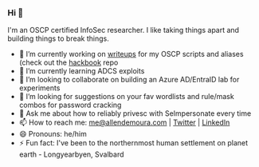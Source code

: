 ### Hi 👋
I'm an OSCP certified InfoSec researcher. I like taking things apart and building things to break things.
<!--
**allendemoura/allendemoura** is a ✨ _special_ ✨ repository because its `README.md` (this file) appears on your GitHub profile.

Here are some ideas to get you started:

- 🔭 I’m currently working on ...
- 🌱 I’m currently learning ...
- 👯 I’m looking to collaborate on ...
- 🤔 I’m looking for help with ...🥍
- 💬 Ask me about ...
- 📫 How to reach me: ...
- 😄 Pronouns: ...
- ⚡ Fun fact: ...

www.allendemoura.com

www.medium.com/@senderend

www.linkedin.com/in/allendemoura

-->
- 🔭 I’m currently working on [writeups](https://www.medium.com/@senderend) for my OSCP scripts and aliases (check out the [hackbook](https://github.com/allendemoura/hackbook) repo
- 🌱 I’m currently learning ADCS exploits
- 👯 I’m looking to collaborate on building an Azure AD/EntraID lab for experiments
- 🤔 I’m looking for suggestions on your fav wordlists and rule/mask combos for password cracking
- 💬 Ask me about how to reliably privesc with SeImpersonate every time
- 📫 How to reach me: me@allendemoura.com | [Twitter](https://twitter.com/senderend) | [LinkedIn](https://linkedin.com/in/allendemoura)
- 😄 Pronouns: he/him
- ⚡ Fun fact: I've been to the northernmost human settlement on planet earth - Longyearbyen, Svalbard

